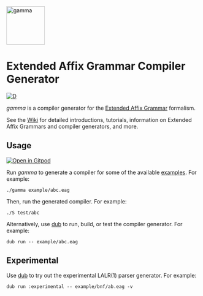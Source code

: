 <img src="../assets/doc/images/Greek_lc_gamma.svg" alt="gamma" width="100"/>

# Extended Affix Grammar Compiler Generator

[![D](https://github.com/linkrope/gamma/actions/workflows/d.yml/badge.svg)](https://github.com/linkrope/gamma/actions/workflows/d.yml)

_gamma_ is a compiler generator for the [Extended Affix Grammar] formalism.

See the [Wiki](https://github.com/linkrope/gamma/wiki) for detailed introductions, tutorials,
information on Extended Affix Grammars and compiler generators, and more.

## Usage

[![Open in Gitpod](https://gitpod.io/button/open-in-gitpod.svg)](https://gitpod.io/#https://github.com/linkrope/gamma)

Run _gamma_ to generate a compiler for some of the available [examples](example).
For example:

    ./gamma example/abc.eag

Then, run the generated compiler. For example:

    ./S test/abc

Alternatively, use [dub] to run, build, or test the compiler generator.
For example:

    dub run -- example/abc.eag

## Experimental

Use [dub] to try out the experimental LALR(1) parser generator.
For example:

    dub run :experimental -- example/bnf/ab.eag -v

[dub]: http://code.dlang.org/
[extended affix grammar]: https://en.wikipedia.org/wiki/Extended_affix_grammar
